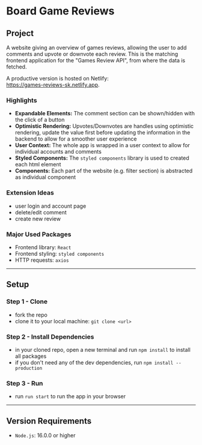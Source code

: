 # Board Game Reviews

## Project

A website giving an overview of games reviews, allowing the user to add comments and upvote or downvote each review.
This is the matching frontend application for the "Games Review API", from where the data is fetched.

A productive version is hosted on Netlify:\
https://games-reviews-sk.netlify.app.

### Highlights

- **Expandable Elements:** The comment section can be shown/hidden with the click of a button
- **Optimistic Rendering:** Upvotes/Downvotes are handles using optimistic rendering, update the value first before updating the information in the backend to allow for a smoother user experience
- **User Context:** The whole app is wrapped in a user context to allow for individual accounts and comments
- **Styled Components:** The `styled components` library is used to created each html element
- **Components:** Each part of the website (e.g. filter section) is abstracted as individual component

### Extension Ideas

- user login and account page
- delete/edit comment
- create new review

### Major Used Packages

- Frontend library: `React`
- Frontend styling: `styled components`
- HTTP requests: `axios`

---

## Setup

### Step 1 - Clone

- fork the repo
- clone it to your local machine: `git clone <url>`

### Step 2 - Install Dependencies

- in your cloned repo, open a new terminal and run `npm install` to install all packages
- if you don't need any of the dev dependencies, run `npm install --production`

### Step 3 - Run

- run `run start` to run the app in your browser

---

## Version Requirements

- `Node.js`: 16.0.0 or higher

